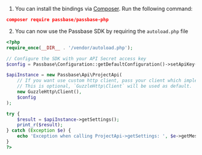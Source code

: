 1. You can install the bindings via [Composer](http://getcomposer.org/). Run the following command:

```json
composer require passbase/passbase-php
```

2. You can now use the Passbase SDK by requiring the `autoload.php` file

```php
<?php
require_once(__DIR__ . '/vendor/autoload.php');

// Configure the SDK with your API Secret access key
$config = Passbase\Configuration::getDefaultConfiguration()->setApiKey('X-API-KEY', '{{YOUR_SECRET_API_KEY}}');

$apiInstance = new Passbase\Api\ProjectApi(
    // If you want use custom http client, pass your client which implements `GuzzleHttp\ClientInterface`.
    // This is optional, `GuzzleHttp\Client` will be used as default.
    new GuzzleHttp\Client(),
    $config
);

try {
    $result = $apiInstance->getSettings();
    print_r($result);
} catch (Exception $e) {
    echo 'Exception when calling ProjectApi->getSettings: ', $e->getMessage(), PHP_EOL;
}
?>
```
